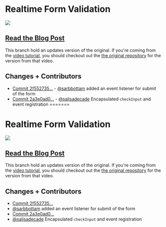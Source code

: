 # Realtime Form Validation

![](https://bitsofco.de/content/images/2016/06/Realtime_Validation2.gif)

## [Read the Blog Post](https://bitsofco.de/realtime-form-validation/#comment-2754183495)

This branch hold an updates version of the original. If you're coming from the [video tutorial](https://youtu.be/m4Fru330HqQ), you should checkout out the [the original repository](https://github.com/ireade/form-validation-realtime/tree/original) for the version from that video. 

## Changes + Contributors

- [Commit 2f552735...](https://github.com/ireade/form-validation-realtime/commit/2f552735aee98e22d453fc0e22f30b479e4d9f0a) - [@sarbbottam](https://github.com/sarbbottam) added an event listener for submit of the form
- [Commit 2a3e0ad0...](https://github.com/ireade/form-validation-realtime/commit/2a3e0ad0d3bd882aecf619ddb4985b608ec5391a) - [@salisadecade](https://github.com/salisadecade) Encapsulated `checkInput` and event registration
=======
# Realtime Form Validation

![](https://bitsofco.de/content/images/2016/06/Realtime_Validation2.gif)

## [Read the Blog Post](https://bitsofco.de/realtime-form-validation/#comment-2754183495)

This branch hold an updates version of the original. If you're coming from the [video tutorial](https://youtu.be/m4Fru330HqQ), you should checkout out the [the original repository](https://github.com/ireade/form-validation-realtime/tree/original) for the version from that video. 

## Changes + Contributors

- [Commit 2f552735...](https://github.com/ireade/form-validation-realtime/commit/2f552735aee98e22d453fc0e22f30b479e4d9f0a) 
- [@sarbbottam](https://github.com/sarbbottam) added an event listener for submit of the form
- [Commit 2a3e0ad0...](https://github.com/ireade/form-validation-realtime/commit/2a3e0ad0d3bd882aecf619ddb4985b608ec5391a) 
- [@salisadecade](https://github.com/salisadecade) Encapsulated `checkInput` and event registration
